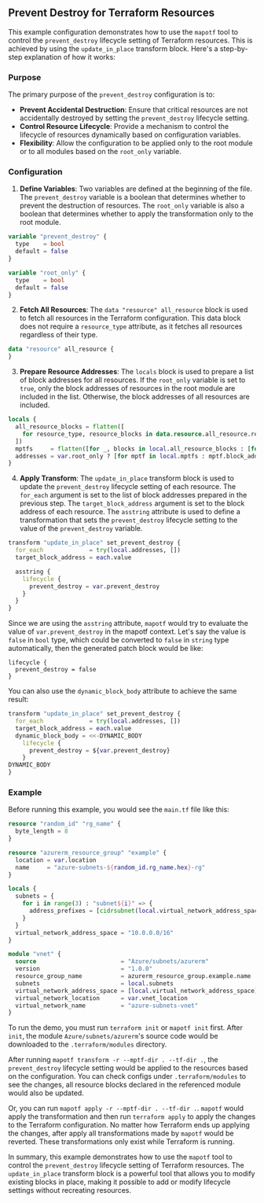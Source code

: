 ## Prevent Destroy for Terraform Resources

This example configuration demonstrates how to use the `mapotf` tool to control the `prevent_destroy` lifecycle setting of Terraform resources. This is achieved by using the `update_in_place` transform block. Here's a step-by-step explanation of how it works:

### Purpose

The primary purpose of the `prevent_destroy` configuration is to:

- **Prevent Accidental Destruction**: Ensure that critical resources are not accidentally destroyed by setting the `prevent_destroy` lifecycle setting.
- **Control Resource Lifecycle**: Provide a mechanism to control the lifecycle of resources dynamically based on configuration variables.
- **Flexibility**: Allow the configuration to be applied only to the root module or to all modules based on the `root_only` variable.

### Configuration

1. **Define Variables**: Two variables are defined at the beginning of the file. The `prevent_destroy` variable is a boolean that determines whether to prevent the destruction of resources. The `root_only` variable is also a boolean that determines whether to apply the transformation only to the root module.

```terraform
variable "prevent_destroy" {
  type    = bool
  default = false
}

variable "root_only" {
  type    = bool
  default = false
}
```

2. **Fetch All Resources**: The `data "resource" all_resource` block is used to fetch all resources in the Terraform configuration. This data block does not require a `resource_type` attribute, as it fetches all resources regardless of their type.

```terraform
data "resource" all_resource {
}
```

3. **Prepare Resource Addresses**: The `locals` block is used to prepare a list of block addresses for all resources. If the `root_only` variable is set to `true`, only the block addresses of resources in the root module are included in the list. Otherwise, the block addresses of all resources are included.

```terraform
locals {
  all_resource_blocks = flatten([
    for resource_type, resource_blocks in data.resource.all_resource.result : resource_blocks
  ])
  mptfs     = flatten([for _, blocks in local.all_resource_blocks : [for b in blocks : b.mptf]])
  addresses = var.root_only ? [for mptf in local.mptfs : mptf.block_address if mptf.module.dir == "."] : [for mptf in local.mptfs : mptf.block_address]
}
```

4. **Apply Transform**: The `update_in_place` transform block is used to update the `prevent_destroy` lifecycle setting of each resource. The `for_each` argument is set to the list of block addresses prepared in the previous step. The `target_block_address` argument is set to the block address of each resource. The `asstring` attribute is used to define a transformation that sets the `prevent_destroy` lifecycle setting to the value of the `prevent_destroy` variable.

```terraform
transform "update_in_place" set_prevent_destroy {
  for_each             = try(local.addresses, [])
  target_block_address = each.value

  asstring {
    lifecycle {
      prevent_destroy = var.prevent_destroy
    }
  }
}
```

Since we are using the `asstring` attribute, `mapotf` would try to evaluate the value of `var.prevent_destroy` in the mapotf context. Let's say the value is `false` in `bool` type, which could be converted to `false` in `string` type automatically, then the generated patch block would be like:

```hcl
lifecycle {
  prevent_destroy = false
}
```

You can also use the `dynamic_block_body` attribute to achieve the same result:

```terraform
transform "update_in_place" set_prevent_destroy {
  for_each             = try(local.addresses, [])
  target_block_address = each.value
  dynamic_block_body = <<-DYNAMIC_BODY
    lifecycle {
      prevent_destroy = ${var.prevent_destroy}
    }
DYNAMIC_BODY
}
```

### Example

Before running this example, you would see the `main.tf` file like this:

```terraform
resource "random_id" "rg_name" {
  byte_length = 8
}

resource "azurerm_resource_group" "example" {
  location = var.location
  name     = "azure-subnets-${random_id.rg_name.hex}-rg"
}

locals {
  subnets = {
    for i in range(3) : "subnet${i}" => {
      address_prefixes = [cidrsubnet(local.virtual_network_address_space, 8, i)]
    }
  }
  virtual_network_address_space = "10.0.0.0/16"
}

module "vnet" {
  source                        = "Azure/subnets/azurerm"
  version                       = "1.0.0"
  resource_group_name           = azurerm_resource_group.example.name
  subnets                       = local.subnets
  virtual_network_address_space = [local.virtual_network_address_space]
  virtual_network_location      = var.vnet_location
  virtual_network_name          = "azure-subnets-vnet"
}
```

To run the demo, you must run `terraform init` or `mapotf init` first. After `init`, the module `Azure/subnets/azurerm`'s source code would be downloaded to the `.terraform/modules` directory.

After running `mapotf transform -r --mptf-dir . --tf-dir .`, the `prevent_destroy` lifecycle setting would be applied to the resources based on the configuration. You can check configs under `.terraform/modules` to see the changes, all resource blocks declared in the referenced module would also be updated.

Or, you can run `mapotf apply -r --mptf-dir . --tf-dir .`. `mapotf` would apply the transformation and then run `terraform apply` to apply the changes to the Terraform configuration. No matter how Terraform ends up applying the changes, after apply all transformations made by `mapotf` would be reverted. These transformations only exist while Terraform is running.

In summary, this example demonstrates how to use the `mapotf` tool to control the `prevent_destroy` lifecycle setting of Terraform resources. The `update_in_place` transform block is a powerful tool that allows you to modify existing blocks in place, making it possible to add or modify lifecycle settings without recreating resources.